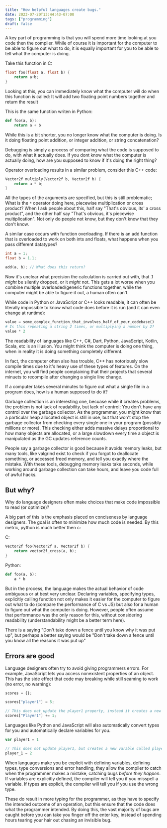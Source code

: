 ```yaml
---
title: "How helpful languages create bugs."
date: 2023-07-20T13:44:43-07:00
tags: ["programming"]
draft: false
---
```




A key part of programming is that you will spend more time looking at you code then the compiler.
While of course it is important for the computer to be able to figure out what to do, it is equally important for you to be able to tell what the computer is doing.

Take this function in C:

```c
float foo(float a, float b) {
	return a+b;
}
```

Looking at this, you can immediately know what the computer will do when this function is called:
It will add two floating point numbers together and return the result

This is the same function writen in Python:

```py
def foo(a, b):
	return a + b
```

While this is a bit shorter, you no longer know what the computer is doing.
Is it doing floating point addition, or integer addition, or string concatenation?

Debugging is simply a process of comparing what the code is supposed to do, with what it actually does. 
If you dont know what the computer is actually doing, how are you supposed to know if it's doing the right thing?


Operator overloading results in a similar problem, consider this C++ code:

```c
Vector2f multiply(Vector2f b, Vector2f b) {
	return a * b;
}
```

All the types of the arguments are specified, but this is still problematic;
What is the `*` operator doing here, piecewise multiplication or cross product?
When I ask people about this, half say "That's obvious, its' a cross product", and the other half say "That's obvious, it's piecewise multiplication".
Not only do people not know, but they don't know that they don't know.

A similar case occurs with function overloading.
If there is an add function that is overloaded to work on both ints and floats, what happens when you pass different datatypes?

```c
int a = 1;
float b = 1.1;

add(a, b); // What does this return?
```
Now it's unclear what precision the calculation is carried out with, that .1 *might* be silently dropped, or it *might* not.
This gets a lot worse when you combine multiple overloaded/generic functions together, while the computer might be able to figure it out, a human often can't.

While code in Python or JavaScript or C++ looks readable, it can often be literally impossible to know what code does before it is run (and it can even change at runtime):

```py
value = some_complex_function_that_involves_half_of_your_codebase()
# Is this repeating a string 2 times, or multiplying a number by 2?
value * 2
```

The readability of languages like C++, C#, Dart, Python, JavaScript, Kotlin, Scala, etc is an illusion. 
You might think the computer is doing one thing, when in reality it is doing something completely different.

In fact, the computer often also has trouble, C++ has notoriously slow compile times due to it's heavy use of these types of features.
On the internet, you will find people complaining that their projects that several minuets to recompile after changing a single line change.

If a computer takes several minutes to figure out what a single file in a program does, how is a human supposed to do it?

Garbage collection is an interesting one, becuase while it creates problems, the problem is not lack of readability, but lack of control;
You don't have any control over the garbage collector.
As the programmer, you might know that a particular heap allocated object is still in use, but that won't stop the garbage collector from checking every single one in your program (possibly millions or more).
This checking either adds massive delays proportional to how many objects are allocated, or a large slowdown every time a object is manipulated as the GC updates reference counts.

People say a garbage collector is good because it avoids memory leaks, but many tools, like valgrind exist to check if you forgot to deallocate something, or accessed freed memory, and tell you exactly where the mistake.
With these tools, debugging memory leaks take seconds, while working around garbage collection can take hours, and leave you code full of awful hacks.

## But why?

Why do language designers often make choices that make code impossible to read (or optimize)?

A big part of this is the emphasis placed on conciseness by language designers.
The goal is often to minimize how much code is needed.
By this metric, python is much better then c:

C:

```c
Vector2f foo(Vector2f a, Vector2f b) {
	return vector2f_cross(a, b);
}
```

Python:

```py
def foo(a, b):
	a * b
```

But in the process, the language makes the actual behavior of code ambiguous or at best very unclear.
Declaring variables, specifying types, explicitly calling function not only makes it easier for the computer to figure out what to do (compare the performance of C vs JS) but also for a human to figure out what the computer is doing.
However, people often assume that performance was the only reason for this, without considering readability (understandability might be a better term here).

There is a saying "Don't take down a fence until you know why it was put up", but perhaps a better saying would be "Don't take down a fence until you know all the reasons it was put up"

## Errors are good

Language designers often try to avoid giving programmers errors.
For example, JavaScript lets you access nonexistent properties of an object.
This has the side effect that code may breaking while still seaming to work (no error, no warning):

```js
scores = {};

scores["player1"] = 5;

// This does not update the player1 property, instead it creates a new Player1 property
scores["Player1"] += 1;
```

Languages like Python and JavaScript will also automatically convert types for you and automatically declare variables for you.

```js
var player1 = 1

// This does not update player1, but creates a new varable called player_1
player_1 = 2
```

When languages make you be explicit with defining variables, defining types, type conversions and error handling, they allow the compiler to catch when the programmer makes a mistake, catching bugs *before they happen*.
If variables are explicitly defined, the compiler will tell you if you misspell a variable.
If types are explicit, the compiler will tell you if you use the wrong type.

These do result in more typing for the programmer, as they have to specify the intended outcome of an operation, but this ensure that the code does what the programmer intended.
By doing this, the vast majority of bugs are caught before you can take you finger off the enter key, instead of spending hours tearing your hair out chasing an invisible bug.
